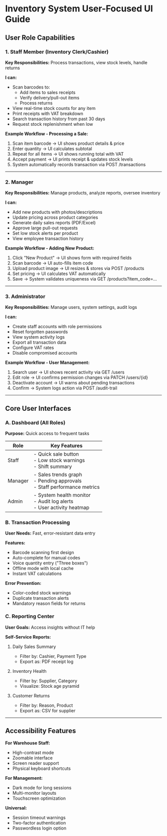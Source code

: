 # Inventory System User-Focused UI Guide

## User Role Capabilities

### 1. Staff Member (Inventory Clerk/Cashier)
**Key Responsibilities:** Process transactions, view stock levels, handle returns

**I can:**
- Scan barcodes to:
  - Add items to sales receipts
  - Verify delivery/pull-out items
  - Process returns
- View real-time stock counts for any item
- Print receipts with VAT breakdown
- Search transaction history from past 30 days
- Request stock replenishment when low

**Example Workflow - Processing a Sale:**
1. Scan item barcode → UI shows product details & price
2. Enter quantity → UI calculates subtotal
3. Repeat for all items → UI shows running total with VAT
4. Accept payment → UI prints receipt & updates stock levels
5. System automatically records transaction via POST /transactions

---

### 2. Manager
**Key Responsibilities:** Manage products, analyze reports, oversee inventory

**I can:**
- Add new products with photos/descriptions
- Update pricing across product categories
- Generate daily sales reports (PDF/Excel)
- Approve large pull-out requests
- Set low stock alerts per product
- View employee transaction history

**Example Workflow - Adding New Product:**
1. Click "New Product" → UI shows form with required fields
2. Scan barcode → UI auto-fills item code
3. Upload product image → UI resizes & stores via POST /products
4. Set pricing → UI calculates VAT automatically
5. Save → System validates uniqueness via GET /products?item_code=...

---

### 3. Administrator
**Key Responsibilities:** Manage users, system settings, audit logs

**I can:**
- Create staff accounts with role permissions
- Reset forgotten passwords
- View system activity logs
- Export all transaction data
- Configure VAT rates
- Disable compromised accounts

**Example Workflow - User Management:**
1. Search user → UI shows recent activity via GET /users
2. Edit role → UI confirms permission changes via PATCH /users/{id}
3. Deactivate account → UI warns about pending transactions
4. Confirm → System logs action via POST /audit-trail

---

## Core User Interfaces

### A. Dashboard (All Roles)
**Purpose:** Quick access to frequent tasks

| Role       | Key Features                                                                 |
|------------|-----------------------------------------------------------------------------|
| Staff      | - Quick sale button<br>- Low stock warnings<br>- Shift summary             |
| Manager    | - Sales trends graph<br>- Pending approvals<br>- Staff performance metrics |
| Admin      | - System health monitor<br>- Audit log alerts<br>- User activity heatmap   |

### B. Transaction Processing
**User Needs:** Fast, error-resistant data entry

**Features:**
- Barcode scanning first design
- Auto-complete for manual codes
- Voice quantity entry ("Three boxes")
- Offline mode with local cache
- Instant VAT calculations

**Error Prevention:**
- Color-coded stock warnings
- Duplicate transaction alerts
- Mandatory reason fields for returns

### C. Reporting Center
**User Goals:** Access insights without IT help

**Self-Service Reports:**
1. Daily Sales Summary
   - Filter by: Cashier, Payment Type
   - Export as: PDF receipt log

2. Inventory Health
   - Filter by: Supplier, Category
   - Visualize: Stock age pyramid

3. Customer Returns
   - Filter by: Reason, Product
   - Export as: CSV for supplier

---

## Accessibility Features
**For Warehouse Staff:**
- High-contrast mode
- Zoomable interface
- Screen reader support
- Physical keyboard shortcuts

**For Management:**
- Dark mode for long sessions
- Multi-monitor layouts
- Touchscreen optimization

**Universal:**
- Session timeout warnings
- Two-factor authentication
- Passwordless login option